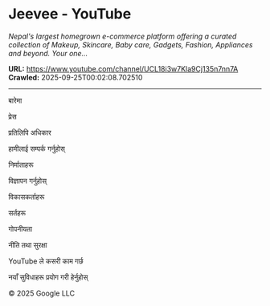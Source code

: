 # Jeevee - YouTube

*Nepal's largest homegrown e-commerce platform offering a curated collection of Makeup, Skincare, Baby care, Gadgets, Fashion, Appliances and beyond. Your one...*

**URL:** https://www.youtube.com/channel/UCL18i3w7Kla9Cj135n7nn7A
**Crawled:** 2025-09-25T00:02:08.702510

---

बारेमा

प्रेस

प्रतिलिपि अधिकार

हामीलाई सम्पर्क गर्नुहोस्

निर्माताहरू

विज्ञापन गर्नुहोस्

विकासकर्ताहरू

सर्तहरू

गोपनीयता

नीति तथा सुरक्षा

YouTube ले कसरी काम गर्छ

नयाँ सुविधाहरू प्रयोग गरी हेर्नुहोस्

© 2025 Google LLC